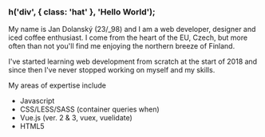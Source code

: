 ### h('div', { class: 'hat' }, 'Hello World');

My name is Jan Dolanský (23/_98) and I am a web developer, designer and iced coffee enthusiast.
I come from the heart of the EU, Czech, but more often than not you'll find me enjoying the northern breeze of Finland.

I've started learning web development from scratch at the start of 2018 and since then I've never 
stopped working on myself and my skills.

My areas of expertise include
- Javascript
- CSS/LESS/SASS (container queries when)
- Vue.js (ver. 2 & 3, vuex, vuelidate)
- HTML5
